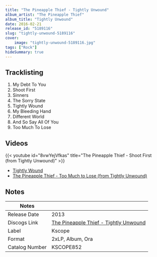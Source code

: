 ```yaml
---
title: "The Pineapple Thief - Tightly Unwound"
album_artist: "The Pineapple Thief"
album_title: "Tightly Unwound"
date: 2016-02-21
release_id: "5189116"
slug: "tightly-unwound-5189116"
cover:
    image: "tightly-unwound-5189116.jpg"
tags: ["Rock"]
hideSummary: true
---
```


## Tracklisting
1. My Debt To You
2. Shoot First
3. Sinners
4. The Sorry State
5. Tightly Wound
6. My Bleeding Hand
7. Different World
8. And So Say All Of You
9. Too Much To Lose

## Videos
{{< youtube id="8vwYejVfkas" title="The Pineapple Thief - Shoot First (from Tightly Unwound)" >}}
- [Tightly Wound](https://www.youtube.com/watch?v=qlfgcaXRZ7U)
- [The Pineapple Thief - Too Much to Lose (from Tightly Unwound)](https://www.youtube.com/watch?v=MdaxryzsjjA)

## Notes

| Notes          |             |
| ---------------| ----------- |
| Release Date   | 2013 |
| Discogs Link   | [The Pineapple Thief - Tightly Unwound](https://www.discogs.com/release/5189116) |
| Label          | Kscope |
| Format         | 2xLP, Album, Ora |
| Catalog Number | KSCOPE852 |


